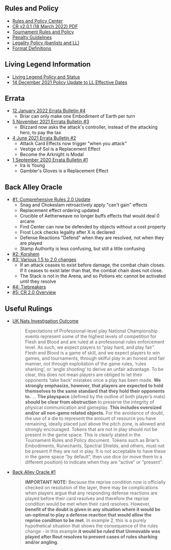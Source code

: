 ## Rules and Policy

* [Rules and Policy Center](https://fabtcg.com/resources/rules-and-policy-center/)
* [CR v2.0.1 (18 March 2022) PDF](https://storage.googleapis.com/fabmaster/media/documents/FaB_Comprehensive_Rules_v2.0.1.pdf)
* [Tournament Rules and Policy](https://fabtcg.com/resources/rules-and-policy-center/tournament-rules-and-policy/)
* [Penalty Guidelines](https://fabtcg.com/resources/rules-and-policy-center/penalty-guidelines/)
* [Legality Policy (banlists and LL)](https://fabtcg.com/resources/rules-and-policy-center/card-legality-policy/)
* [Format Definitions](https://fabtcg.com/resources/gameplay-formats/)

## Living Legend Information

* [Living Legend Policy and Status](https://fabtcg.com/resources/rules-and-policy-center/living-legend/)
* [14 December 2021 Policy Update to LL Effective Dates](https://fabtcg.com/articles/banned-and-restricted-announcement-dec-14/)

## Errata

* [12 January 2022 Errata Bulletin #4](https://fabtcg.com/resources/rules-and-policy-center/errata-bulletins/errata-bulletin-4/)
  * Briar can only make one Embodiment of Earth per turn
* [5 November 2021 Errrata Bulletin #3](https://fabtcg.com/resources/rules-and-policy-center/errata-bulletins/errata-bulletin-3/)
  * Blizzard now asks the attack's controller, instead of the attacking hero, to pay the tax
* [4 June 2021 Errata Bulletin #2](https://fabtcg.com/resources/rules-and-policy-center/errata-bulletins/functional-errata/)
  * Attack Card Effects now trigger "when you attack"
  * Vestige of Sol is a Replacement Effect
  * Become the Arknight is Modal
* [1 September 2020 Errata Bulletin #1](https://fabtcg.com/resources/rules-and-policy-center/errata-bulletins/errata-bulletin/)
  * Ira is Young
  * Gambler's Gloves is a Replacement Effect

## Back Alley Oracle

* [#1: Comprehensive Rules 2.0 Update](https://fabtcg.com/articles/back-alley-oracle-1-comprehensive-rules-20-update/)
  * Snag and Chokeslam retroactively apply "can't gain" effects
  * Replacement effect ordering updated
  * Crucible of Aetherweave no longer buffs effects that would deal 0 arcane
  * Find Center can now be defended by objects without a cost property
  * Frost Lock checks legality after X is declared
  * Defense Reactions "Defend" when they are resolved, not when they are played
  * Stamp Authority is less confusing, but still a little confusing
* [#2: Korshem](https://fabtcg.com/articles/back-alley-oracle-2-korshem-edition/)
* [#3: Various 1.5 to 2.0 changes](https://fabtcg.com/articles/back-alley-oracle-3-cr20-officially-released/)
  * If an attack ceases to exist before damage, the combat chain closes. If it ceases to exist later than that, the combat chain does not close.
  * The Stack is not in the Arena, and so Potions etc cannot be activated until they resolve
* [#4: Tiebreakers](https://fabtcg.com/articles/back-alley-oracle-4-tiebreakers/)
* [#5: CR 2.0 Overview](https://fabtcg.com/articles/back-alley-oracle-cr20-overview/)

## Useful Rulings

* [UK Nats Investigation Outcome](https://fabtcg.com/articles/uk-national-championship-investigation-outcome/)
  > Expectations of Professional-level play
  > National Championship events represent some of the highest levels of competition for Flesh and Blood and are ruled at a professional rules enforcement level. As such, we expect players to “play hard, and play fair”. Flesh and Blood is a game of skill, and we expect players to win games, and tournaments, through skilful play in an honest and fair manner, not through exploitation of the game rules, ‘rules sharking’, or ‘angle shooting’ to derive an unfair advantage. To be clear, this does not mean players are obliged to let their opponents ‘take back’ mistakes once a play has been made. **We strongly emphasize, however, that players are expected to hold themselves to the same standard that they hold their opponents to.**
  > ...
  > **The playspace** (defined by the outline of both player’s mats) **should be clear from obstruction** to preserve the integrity of physical communication and gameplay. **This includes oversized and/or all non-game related objects.** For the avoidance of doubt, the use of a die to represent the amount of resource you have remaining, ideally placed just above the pitch zone, is allowed and strongly encouraged.
  > Tokens that are not in play should not be present in the game space. This is clearly stated in the Tournament Rules and Policy document. Tokens such as Briar’s Embodiments, Runechants, Spectral Shields, and others, must not be present if they are not in play. It is not acceptable to have these in the game space “by default”, then use dice (or move them to a different position) to indicate when they are “active” or “present”.
* [Back Alley Oracle #1](https://fabtcg.com/articles/back-alley-oracle-1-comprehensive-rules-20-update/)
  > **IMPORTANT NOTE:** Because the reprise condition now is officially checked on resolution of the layer, there may be complications when players argue that any responding defense reactions are played before their card resolves and therefore the reprise condition would be met when their card resolves. However, **benefit of the doubt is given in any situation where it would be un-optimal to play a defense reaction that would allow the reprise condition to be met**. In example 2, this is a purely hypothetical situation that shows the consequence of the rules change - in this example **it would be ruled that Unmovable was played after Rout resolves to prevent cases of rules sharking and/or angling**.
